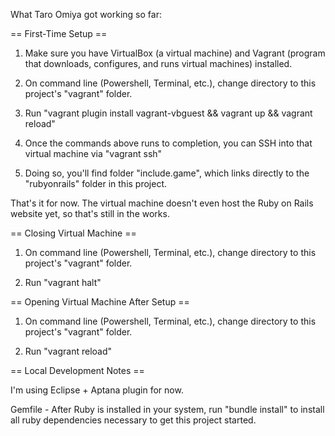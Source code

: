 What Taro Omiya got working so far:


== First-Time Setup ==
1) Make sure you have VirtualBox (a virtual machine) and Vagrant (program that downloads, configures, and runs virtual machines) installed.

2) On command line (Powershell, Terminal, etc.), change directory to this project's "vagrant" folder.

3) Run "vagrant plugin install vagrant-vbguest && vagrant up && vagrant reload"

4) Once the commands above runs to completion, you can SSH into that virtual machine via "vagrant ssh"

5) Doing so, you'll find folder "include.game", which links directly to the "rubyonrails" folder in this project.

That's it for now.  The virtual machine doesn't even host the Ruby on Rails website yet, so that's still in the works.

== Closing Virtual Machine ==
1) On command line (Powershell, Terminal, etc.), change directory to this project's "vagrant" folder.

2) Run "vagrant halt"

== Opening Virtual Machine After Setup ==
1) On command line (Powershell, Terminal, etc.), change directory to this project's "vagrant" folder.

2) Run "vagrant reload"


== Local Development Notes ==

I'm using Eclipse + Aptana plugin for now.

Gemfile - After Ruby is installed in your system, run "bundle install" to install all ruby dependencies necessary to get this project started.